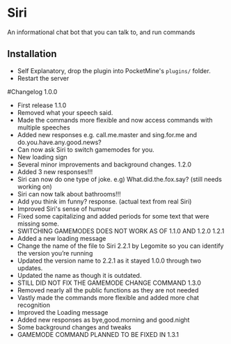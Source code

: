 # Siri

An informational chat bot that you can talk to, and run commands

## Installation
- Self Explanatory, drop the plugin into PocketMine's `plugins/` folder.
- Restart the server

#Changelog
1.0.0
- First release
1.1.0
- Removed what your speech said.
- Made the commands more flexible and now access commands with multiple speeches
- Added new responses e.g. call.me.master and sing.for.me and do.you.have.any.good.news?
- Can now ask Siri to switch gamemodes for you.
- New loading sign
- Several minor improvements and background changes.
1.2.0
- Added 3 new responses!!!
- Siri can now do one type of joke. e.g) What.did.the.fox.say? (still needs working on) 
- Siri can now talk about bathrooms!!!
- Add you think im funny? response. (actual text from real Siri) 
- Improved Siri's sense of humour
- Fixed some capitalizing and added periods for some text that were missing some.
- SWITCHING GAMEMODES DOES NOT WORK AS OF 1.1.0 AND 1.2.0
1.2.1
- Added a new loading message
- Change the name of the file to Siri 2.2.1 by Legomite so you can identify the version you’re running
- Updated the version name to 2.2.1 as it stayed 1.0.0 through two updates.
- Updated the name as though it is outdated.
- STILL DID NOT FIX THE GAMEMODE CHANGE COMMAND
1.3.0
- Removed nearly all the public functions as they are not needed
- Vastly made the commands more flexible and added more chat recognition
- Improved the Loading message
- Added new responses as bye,good.morning and good.night
- Some background changes and tweaks
- GAMEMODE COMMAND PLANNED TO BE FIXED IN 1.3.1

